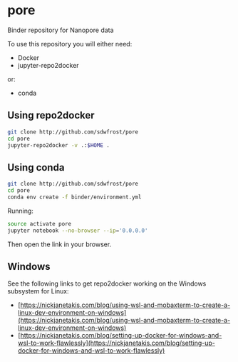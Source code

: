 # pore
Binder repository for Nanopore data

To use this repository you will either need:

- Docker
- jupyter-repo2docker

or:

- conda

## Using repo2docker

```sh
git clone http://github.com/sdwfrost/pore
cd pore
jupyter-repo2docker -v .:$HOME .
```

## Using conda

```sh
git clone http://github.com/sdwfrost/pore
cd pore
conda env create -f binder/environment.yml
```

Running:

```sh
source activate pore
jupyter notebook --no-browser --ip='0.0.0.0'
```

Then open the link in your browser.

## Windows

See the following links to get repo2docker working on the Windows subsystem for Linux:

- [https://nickjanetakis.com/blog/using-wsl-and-mobaxterm-to-create-a-linux-dev-environment-on-windows](https://nickjanetakis.com/blog/using-wsl-and-mobaxterm-to-create-a-linux-dev-environment-on-windows)
- [https://nickjanetakis.com/blog/setting-up-docker-for-windows-and-wsl-to-work-flawlessly](https://nickjanetakis.com/blog/setting-up-docker-for-windows-and-wsl-to-work-flawlessly)